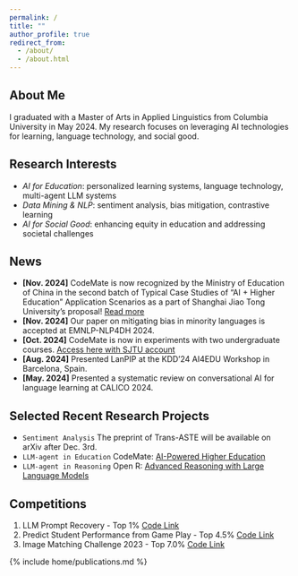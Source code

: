```yaml
---
permalink: /
title: ""
author_profile: true
redirect_from: 
  - /about/
  - /about.html
---
```


## About Me
I graduated with a Master of Arts in Applied Linguistics from Columbia University in May 2024. My research focuses on leveraging AI technologies for learning, language technology, and social good.

## Research Interests
  - *AI for Education*: personalized learning systems, language technology, multi-agent LLM systems
  - *Data Mining & NLP*: sentiment analysis, bias mitigation, contrastive learning
  - *AI for Social Good*: enhancing equity in education and addressing societal challenges


## News
- **[Nov. 2024]** CodeMate is now recognized by the Ministry of Education of China in the second batch of Typical Case Studies of “AI + Higher Education” Application Scenarios as a part of Shanghai Jiao Tong University’s proposal! [Read more](http://www.moe.gov.cn/s78/A08/tongzhi/202411/t20241118_1163542.html)
- **[Nov. 2024]** Our paper on mitigating bias in minority languages is accepted at EMNLP-NLP4DH 2024.
- **[Oct. 2024]** CodeMate is now in experiments with two undergraduate courses. [Access here with SJTU account](https://apex.sjtu.edu.cn/TBTcodemate/)
- **[Aug. 2024]** Presented LanPIP at the KDD’24 AI4EDU Workshop in Barcelona, Spain.
- **[May. 2024]** Presented a systematic review on conversational AI for language learning at CALICO 2024.


## Selected Recent Research Projects
  - `Sentiment Analysis` The preprint of Trans-ASTE will be available on arXiv after Dec. 3rd.
  - `LLM-agent in Education` CodeMate: [AI-Powered Higher Education](http://apex.sjtu.edu.cn/TBTcodemate/)
  - `LLM-agent in Reasoning` Open R: [Advanced Reasoning with Large Language Models](https://github.com/openreasoner/openr)

## Competitions
  1. LLM Prompt Recovery - Top 1% [Code Link](https://github.com/Paparare/llm_prompt_recovery)
  2. Predict Student Performance from Game Play - Top 4.5% [Code Link](https://github.com/Paparare/GamePlayPerformance_.698)
  3. Image Matching Challenge 2023 - Top 7.0% [Code Link](https://github.com/Paparare/Image_match_2023)


{% include home/publications.md %}
